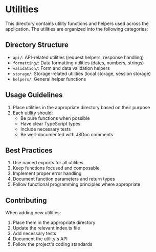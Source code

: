 # Utilities

This directory contains utility functions and helpers used across the application. The utilities are organized into the following categories:

## Directory Structure

- `api/`: API-related utilities (request helpers, response handling)
- `formatting/`: Data formatting utilities (dates, numbers, strings)
- `validation/`: Form and data validation helpers
- `storage/`: Storage-related utilities (local storage, session storage)
- `helpers/`: General helper functions

## Usage Guidelines

1. Place utilities in the appropriate directory based on their purpose
2. Each utility should:
   - Be pure functions when possible
   - Have clear TypeScript types
   - Include necessary tests
   - Be well-documented with JSDoc comments

## Best Practices

1. Use named exports for all utilities
2. Keep functions focused and composable
3. Implement proper error handling
4. Document function parameters and return types
5. Follow functional programming principles where appropriate

## Contributing

When adding new utilities:

1. Place them in the appropriate directory
2. Update the relevant index.ts file
3. Add necessary tests
4. Document the utility's API
5. Follow the project's coding standards
